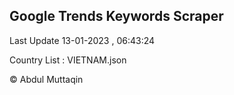 

## Google Trends Keywords Scraper 
 
Last Update 13-01-2023 , 06:43:24

Country List :
VIETNAM.json



© Abdul Muttaqin 
